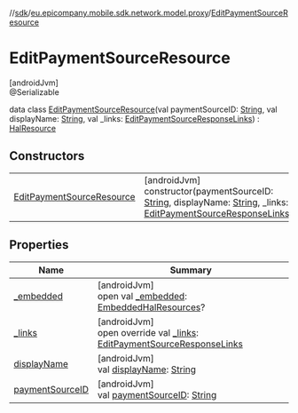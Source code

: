 //[sdk](../../../index.md)/[eu.epicompany.mobile.sdk.network.model.proxy](../index.md)/[EditPaymentSourceResource](index.md)

# EditPaymentSourceResource

[androidJvm]\
@Serializable

data class [EditPaymentSourceResource](index.md)(val paymentSourceID: [String](https://kotlinlang.org/api/latest/jvm/stdlib/kotlin/-string/index.html), val displayName: [String](https://kotlinlang.org/api/latest/jvm/stdlib/kotlin/-string/index.html), val _links: [EditPaymentSourceResponseLinks](../-edit-payment-source-response-links/index.md)) : [HalResource](../../eu.epicompany.mobile.android.data.network.model.hypermedia/-hal-resource/index.md)

## Constructors

| | |
|---|---|
| [EditPaymentSourceResource](-edit-payment-source-resource.md) | [androidJvm]<br>constructor(paymentSourceID: [String](https://kotlinlang.org/api/latest/jvm/stdlib/kotlin/-string/index.html), displayName: [String](https://kotlinlang.org/api/latest/jvm/stdlib/kotlin/-string/index.html), _links: [EditPaymentSourceResponseLinks](../-edit-payment-source-response-links/index.md)) |

## Properties

| Name | Summary |
|---|---|
| [_embedded](../../eu.epicompany.mobile.android.data.network.model.hypermedia/-hal-resource/_embedded.md) | [androidJvm]<br>open val [_embedded](../../eu.epicompany.mobile.android.data.network.model.hypermedia/-hal-resource/_embedded.md): [EmbeddedHalResources](../../eu.epicompany.mobile.android.data.network.model.hypermedia/-embedded-hal-resources/index.md)? |
| [_links](_links.md) | [androidJvm]<br>open override val [_links](_links.md): [EditPaymentSourceResponseLinks](../-edit-payment-source-response-links/index.md) |
| [displayName](display-name.md) | [androidJvm]<br>val [displayName](display-name.md): [String](https://kotlinlang.org/api/latest/jvm/stdlib/kotlin/-string/index.html) |
| [paymentSourceID](payment-source-i-d.md) | [androidJvm]<br>val [paymentSourceID](payment-source-i-d.md): [String](https://kotlinlang.org/api/latest/jvm/stdlib/kotlin/-string/index.html) |
